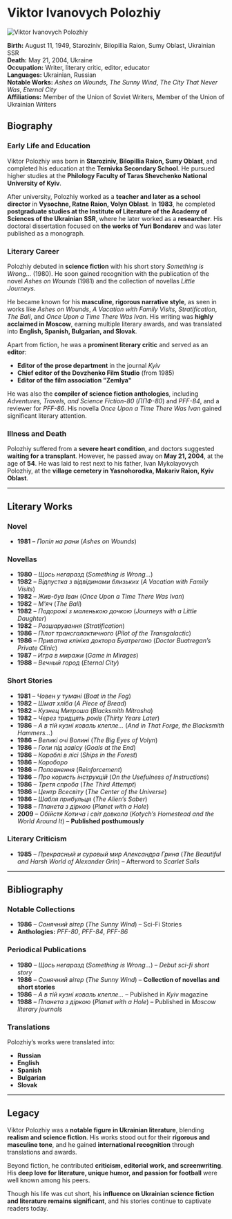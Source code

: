 # Viktor Ivanovych Polozhiy

![Viktor Ivanovych Polozhiy](/assets/images/polozhiy.jpg)

**Birth:** August 11, 1949, Staroziniv, Bilopillia Raion, Sumy Oblast, Ukrainian SSR  
**Death:** May 21, 2004, Ukraine  
**Occupation:** Writer, literary critic, editor, educator  
**Languages:** Ukrainian, Russian  
**Notable Works:** *Ashes on Wounds*, *The Sunny Wind*, *The City That Never Was*, *Eternal City*  
**Affiliations:** Member of the Union of Soviet Writers, Member of the Union of Ukrainian Writers  

## Biography

### Early Life and Education  
Viktor Polozhiy was born in **Staroziniv, Bilopillia Raion, Sumy Oblast**, and completed his education at the **Ternivka Secondary School**. He pursued higher studies at the **Philology Faculty of Taras Shevchenko National University of Kyiv**. 

After university, Polozhiy worked as a **teacher and later as a school director** in **Vysochne, Ratne Raion, Volyn Oblast**. In **1983**, he completed **postgraduate studies at the Institute of Literature of the Academy of Sciences of the Ukrainian SSR**, where he later worked as a **researcher**. His doctoral dissertation focused on **the works of Yuri Bondarev** and was later published as a monograph.

### Literary Career  
Polozhiy debuted in **science fiction** with his short story *Something is Wrong...* (1980). He soon gained recognition with the publication of the novel *Ashes on Wounds* (1981) and the collection of novellas *Little Journeys*.

He became known for his **masculine, rigorous narrative style**, as seen in works like *Ashes on Wounds*, *A Vacation with Family Visits*, *Stratification*, *The Ball*, and *Once Upon a Time There Was Ivan*. His writing was **highly acclaimed in Moscow**, earning multiple literary awards, and was translated into **English, Spanish, Bulgarian, and Slovak**.

Apart from fiction, he was a **prominent literary critic** and served as an **editor**:
- **Editor of the prose department** in the journal *Kyiv*  
- **Chief editor of the Dovzhenko Film Studio** (from 1985)  
- **Editor of the film association "Zemlya"**  

He was also the **compiler of science fiction anthologies**, including *Adventures, Travels, and Science Fiction-80* (*ППФ-80*) and *PFF-84*, and a reviewer for *PFF-86*. His novella *Once Upon a Time There Was Ivan* gained significant literary attention.

### Illness and Death  
Polozhiy suffered from a **severe heart condition**, and doctors suggested **waiting for a transplant**. However, he passed away on **May 21, 2004**, at the age of **54**. He was laid to rest next to his father, Ivan Mykolayovych Polozhiy, at the **village cemetery in Yasnohorodka, Makariv Raion, Kyiv Oblast**.

---

## Literary Works  

### Novel  
- **1981** – *Попіл на рани* (*Ashes on Wounds*)  

### Novellas  
- **1980** – *Щось негаразд* (*Something is Wrong...*)  
- **1982** – *Відпустка з відвідинами близьких* (*A Vacation with Family Visits*)  
- **1982** – *Жив-був Іван* (*Once Upon a Time There Was Ivan*)  
- **1982** – *М'яч* (*The Ball*)  
- **1982** – *Подорожі з маленькою дочкою* (*Journeys with a Little Daughter*)  
- **1982** – *Розшарування* (*Stratification*)  
- **1986** – *Пілот трансгалактичного* (*Pilot of the Transgalactic*)  
- **1986** – *Приватна клініка доктора Буатрегано* (*Doctor Buatregan’s Private Clinic*)  
- **1987** – *Игра в миражи* (*Game in Mirages*)  
- **1988** – *Вечный город* (*Eternal City*)  

### Short Stories  
- **1981** – *Човен у тумані* (*Boat in the Fog*)  
- **1982** – *Шмат хліба* (*A Piece of Bread*)  
- **1982** – *Кузнец Митроша* (*Blacksmith Mitrosha*)  
- **1982** – *Через тридцять років* (*Thirty Years Later*)  
- **1986** – *А в тій кузні коваль клепле…* (*And in That Forge, the Blacksmith Hammers...*)  
- **1986** – *Великі очі Волині* (*The Big Eyes of Volyn*)  
- **1986** – *Голи під завісу* (*Goals at the End*)  
- **1986** – *Кораблі в лісі* (*Ships in the Forest*)  
- **1986** – *Короборо*  
- **1986** – *Поповнення* (*Reinforcement*)  
- **1986** – *Про користь інструкцій* (*On the Usefulness of Instructions*)  
- **1986** – *Третя спроба* (*The Third Attempt*)  
- **1986** – *Центр Всесвіту* (*The Center of the Universe*)  
- **1986** – *Шабля прибульця* (*The Alien’s Saber*)  
- **1988** – *Планета з діркою* (*Planet with a Hole*)  
- **2009** – *Обійстя Котича і світ довкола* (*Kotych’s Homestead and the World Around It*) – **Published posthumously**  

### Literary Criticism  
- **1985** – *Прекрасный и суровый мир Александра Грина* (*The Beautiful and Harsh World of Alexander Grin*) – Afterword to *Scarlet Sails*  

---

## Bibliography  

### Notable Collections  
- **1986** – *Сонячний вітер* (*The Sunny Wind*) – Sci-Fi Stories  
- **Anthologies:** *PFF-80*, *PFF-84*, *PFF-86*  

### Periodical Publications  
- **1980** – *Щось негаразд* (*Something is Wrong...*) – *Debut sci-fi short story*  
- **1986** – *Сонячний вітер* (*The Sunny Wind*) – **Collection of novellas and short stories**  
- **1986** – *А в тій кузні коваль клепле...* – Published in *Kyiv* magazine  
- **1988** – *Планета з діркою* (*Planet with a Hole*) – Published in *Moscow literary journals*  

### Translations  
Polozhiy’s works were translated into:  
- **Russian**  
- **English**  
- **Spanish**  
- **Bulgarian**  
- **Slovak**  

---

## Legacy  
Viktor Polozhiy was a **notable figure in Ukrainian literature**, blending **realism and science fiction**. His works stood out for their **rigorous and masculine tone**, and he gained **international recognition** through translations and awards. 

Beyond fiction, he contributed **criticism, editorial work, and screenwriting**. His **deep love for literature, unique humor, and passion for football** were well known among his peers. 

Though his life was cut short, his **influence on Ukrainian science fiction and literature remains significant**, and his stories continue to captivate readers today.
